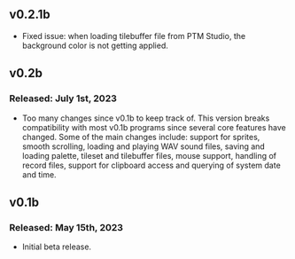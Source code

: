 ## v0.2.1b

- Fixed issue: when loading tilebuffer file from PTM Studio, the background color is not getting applied.

## v0.2b
### Released: July 1st, 2023

- Too many changes since v0.1b to keep track of. This version breaks compatibility with most v0.1b programs since several core features have changed. Some of the main changes include: support for sprites, smooth scrolling, loading and playing WAV sound files, saving and loading palette, tileset and tilebuffer files, mouse support, handling of record files, support for clipboard access and querying of system date and time.

## v0.1b
### Released: May 15th, 2023

- Initial beta release.
